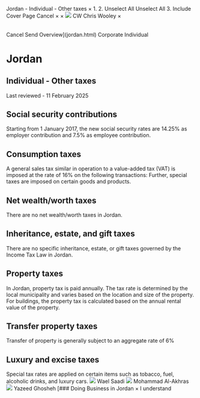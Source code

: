 Jordan - Individual - Other taxes
×
1.
2.
Unselect All
Unselect All
3.
Include Cover Page
Cancel
×
×
![](-/media/world-wide-tax-summaries/attachments/global---chris-wooley.ashx%3Frev=ac5e5f3223b34096b1afc2a6009c7320&revision=ac5e5f32-23b3-4096-b1af-c2a6009c7320&hash=859B7ADC84DC2CBEC9760E9E6EE7DE6D0A8BFCDF)
CW
Chris Wooley
×
######
Cancel
Send
Overview](jordan.html)
Corporate
Individual
# Jordan
## Individual - Other taxes
Last reviewed - 11 February 2025
## Social security contributions
Starting from 1 January 2017, the new social security rates are 14.25% as employer contribution and 7.5% as employee contribution.
## Consumption taxes
A general sales tax similar in operation to a value-added tax (VAT) is imposed at the rate of 16% on the following transactions:
Further, special taxes are imposed on certain goods and products.
## Net wealth/worth taxes
There are no net wealth/worth taxes in Jordan.
## Inheritance, estate, and gift taxes
There are no specific inheritance, estate, or gift taxes governed by the Income Tax Law in Jordan.
## Property taxes
In Jordan, property tax is paid annually. The tax rate is determined by the local municipality and varies based on the location and size of the property. For buildings, the property tax is calculated based on the annual rental value of the property.
## Transfer property taxes
Transfer of property is generally subject to an aggregate rate of 6%
## Luxury and excise taxes
Special tax rates are applied on certain items such as tobacco, fuel, alcoholic drinks, and luxury cars.
![](-/media/world-wide-tax-summaries/jordanwael-h-sadijordan--waelsaadijpg20210727181233084.ashx%3Frev=b3502b0f8c2c46fb9be543b89480b7b7&revision=b3502b0f-8c2c-46fb-9be5-43b89480b7b7&hash=1F2E718DF30DF5A58FD699AA607FB095B496148C)
Wael Saadi
![](-/media/world-wide-tax-summaries/attachments/jordan---mohammad-al-akhras.ashx%3Frev=d838384fd1664fa29be44b2883be48ec&revision=d838384f-d166-4fa2-9be4-4b2883be48ec&hash=4FF5A0224ACB31BA78DE3E79B3A37A2AB509901D)
Mohammad Al-Akhras
![](-/media/world-wide-tax-summaries/jordanyazeed-ghoshehyazeed-ghoshehjpg20201228030214923.ashx%3Frev=c3007f0ac395407c836ebf69d10434a5&revision=c3007f0a-c395-407c-836e-bf69d10434a5&hash=1E963D9775025DB09C8F29E8A34957A4DB23F920)
Yazeed Ghosheh
[### Doing Business in Jordan
×
I understand